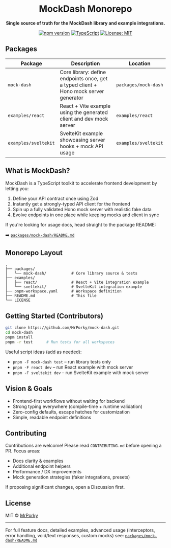 <div align="center">

# MockDash Monorepo

**Single source of truth for the MockDash library and example integrations.**

[![npm version](https://badge.fury.io/js/mock-dash.svg)](https://badge.fury.io/js/mock-dash)
[![TypeScript](https://img.shields.io/badge/TypeScript-Ready-blue.svg)](https://www.typescriptlang.org/)
[![License: MIT](https://img.shields.io/badge/License-MIT-yellow.svg)](https://opensource.org/licenses/MIT)

</div>

## Packages

| Package | Description | Location |
|---------|-------------|----------|
| `mock-dash` | Core library: define endpoints once, get a typed client + Hono mock server generator | `packages/mock-dash` |
| `examples/react` | React + Vite example using the generated client and dev mock server | `examples/react` |
| `examples/sveltekit` | SvelteKit example showcasing server hooks + mock API usage | `examples/sveltekit` |

## What is MockDash?

MockDash is a TypeScript toolkit to accelerate frontend development by letting you:

1. Define your API contract once using Zod
2. Instantly get a strongly-typed API client for the frontend
3. Spin up a fully validated Hono mock server with realistic fake data
4. Evolve endpoints in one place while keeping mocks and client in sync

If you're looking for usage docs, head straight to the package README:

➡️ [`packages/mock-dash/README.md`](packages/mock-dash/README.md)

## Monorepo Layout

```
.
├── packages/
│   └── mock-dash/           # Core library source & tests
├── examples/
│   ├── react/               # React + Vite integration example
│   └── sveltekit/           # SvelteKit integration example
├── pnpm-workspace.yaml      # Workspace definition
├── README.md                # This file
└── LICENSE
```

## Getting Started (Contributors)

```bash
git clone https://github.com/MrPorky/mock-dash.git
cd mock-dash
pnpm install
pnpm -r test      # Run tests for all workspaces
```

Useful script ideas (add as needed):

- `pnpm -F mock-dash test` – run library tests only
- `pnpm -F react dev` – run React example with mock server
- `pnpm -F sveltekit dev` – run SvelteKit example with mock server

## Vision & Goals

- Frontend-first workflows without waiting for backend
- Strong typing everywhere (compile-time + runtime validation)
- Zero-config defaults, escape hatches for customization
- Simple, readable endpoint definitions

## Contributing

Contributions are welcome! Please read `CONTRIBUTING.md` before opening a PR. Focus areas:

- Docs clarity & examples
- Additional endpoint helpers
- Performance / DX improvements
- Mock generation strategies (faker integrations, presets)

If proposing significant changes, open a Discussion first.

## License

MIT © [MrPorky](https://github.com/MrPorky)

---

For full feature docs, detailed examples, advanced usage (interceptors, error handling, void/text responses, custom mocks) see: [`packages/mock-dash/README.md`](packages/mock-dash/README.md)
